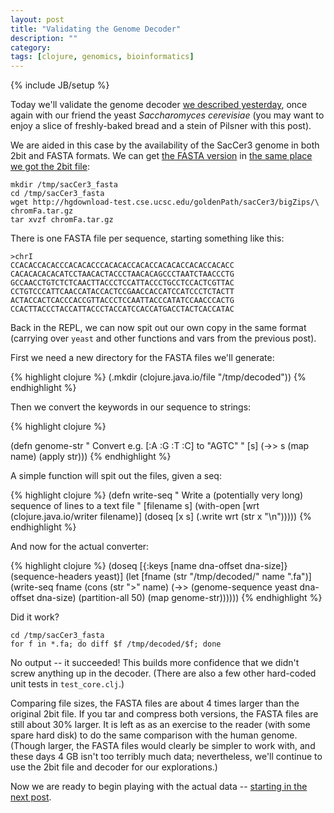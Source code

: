 ```yaml
---
layout: post
title: "Validating the Genome Decoder"
description: ""
category: 
tags: [clojure, genomics, bioinformatics]
---
```

{% include JB/setup %}

Today we'll validate the genome decoder [we described
yesterday](/2013/07/06/a-two-bit-decoder/), once again with our friend
the yeast *Saccharomyces cerevisiae* (you may want to enjoy a slice of
freshly-baked bread and a stein of Pilsner with this post).

We are aided in this case by the availability of the SacCer3 genome in
both 2bit and FASTA formats. We can get [the FASTA
version](http://hgdownload-test.cse.ucsc.edu/goldenPath/sacCer3/bigZips/chromFa.tar.gz)
in [the same place we got the 2bit
file](http://hgdownload-test.cse.ucsc.edu/goldenPath/sacCer3/bigZips/):

    mkdir /tmp/sacCer3_fasta
    cd /tmp/sacCer3_fasta
    wget http://hgdownload-test.cse.ucsc.edu/goldenPath/sacCer3/bigZips/\
    chromFa.tar.gz
    tar xvzf chromFa.tar.gz

There is one FASTA file per sequence, starting something like this:

    >chrI
    CCACACCACACCCACACACCCACACACCACACCACACACCACACCACACC
    CACACACACACATCCTAACACTACCCTAACACAGCCCTAATCTAACCCTG
    GCCAACCTGTCTCTCAACTTACCCTCCATTACCCTGCCTCCACTCGTTAC
    CCTGTCCCATTCAACCATACCACTCCGAACCACCATCCATCCCTCTACTT
    ACTACCACTCACCCACCGTTACCCTCCAATTACCCATATCCAACCCACTG
    CCACTTACCCTACCATTACCCTACCATCCACCATGACCTACTCACCATAC

Back in the REPL, we can now spit out our own copy in the same format
(carrying over `yeast` and other functions and vars from the previous
post).

First we need a new directory for the FASTA files we'll generate:

{% highlight clojure %}
(.mkdir (clojure.java.io/file "/tmp/decoded"))
{% endhighlight %}

Then we convert the keywords in our sequence to strings:

{% highlight clojure %}

(defn genome-str
  "
  Convert e.g. [:A :G :T :C] to \"AGTC\"
  "
  [s]
  (->> s
       (map name)
       (apply str)))
{% endhighlight %}

A simple function will spit out the files, given a seq:

{% highlight clojure %}
(defn write-seq 
  "
  Write a (potentially very long) sequence of lines to a text file
  "
  [filename s]
  (with-open [wrt (clojure.java.io/writer filename)]
    (doseq [x s]
      (.write wrt (str x "\n")))))
{% endhighlight %}

And now for the actual converter:

{% highlight clojure %}
(doseq [{:keys [name dna-offset dna-size]} (sequence-headers yeast)]
  (let [fname (str "/tmp/decoded/" name ".fa")]
    (write-seq fname
               (cons (str ">" name)
                     (->> (genome-sequence yeast dna-offset dna-size)
                          (partition-all 50)
                          (map genome-str))))))
{% endhighlight %}

Did it work?

    cd /tmp/sacCer3_fasta
    for f in *.fa; do diff $f /tmp/decoded/$f; done

No output -- it succeeded! This builds more confidence that we didn't
screw anything up in the decoder. (There are also a few other
hard-coded unit tests in `test_core.clj`.)

Comparing file sizes, the FASTA files are about 4 times larger than
the original 2bit file. If you tar and compress both versions, the
FASTA files are still about 30% larger. It is left as as an exercise
to the reader (with some spare hard disk) to do the same comparison
with the human genome. (Though larger, the FASTA files would clearly
be simpler to work with, and these days 4 GB isn't too terribly much
data; nevertheless, we'll continue to use the 2bit file and decoder
for our explorations.)

Now we are ready to begin playing with the actual data -- 
[starting in the next post](http://eigenhombre.com/2013/07/10/getting-our-hands-dirty/).

